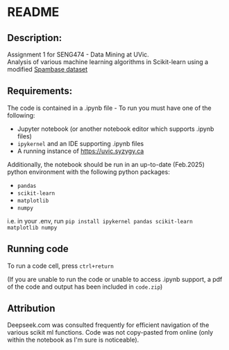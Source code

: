 # README

## Description:
Assignment 1 for SENG474 - Data Mining at UVic.  
Analysis of various machine learning algorithms in Scikit-learn using a modified [Spambase dataset](https://archive.ics.uci.edu/dataset/94/spambase)

## Requirements:
The code is contained in a .ipynb file - To run you must have one of the following:
- Jupyter notebook (or another notebook editor which supports .ipynb files)
- `ipykernel` and an IDE supporting .ipynb files
- A running instance of https://uvic.syzygy.ca

Additionally, the notebook should be run in an up-to-date (Feb.2025) python environment with the following python packages:
- `pandas`
- `scikit-learn`
- `matplotlib`
- `numpy`

i.e. in your .env, run `pip install ipykernel pandas scikit-learn matplotlib numpy`

## Running code
To run a code cell, press `ctrl+return`

(If you are unable to run the code or unable to access .ipynb support,
a pdf of the code and output has been included in `code.zip`)

## Attribution
Deepseek.com was consulted frequently for efficient navigation of the various scikit ml functions.
Code was not copy-pasted from online (only within the notebook as I'm sure is noticeable).


